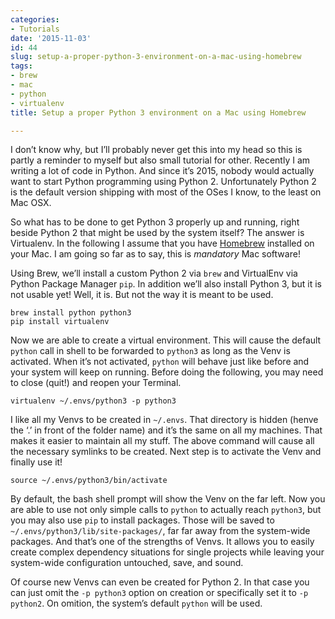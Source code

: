 ```yaml
---
categories:
- Tutorials
date: '2015-11-03'
id: 44
slug: setup-a-proper-python-3-environment-on-a-mac-using-homebrew
tags:
- brew
- mac
- python
- virtualenv
title: Setup a proper Python 3 environment on a Mac using Homebrew

---
```


I don&#8217;t know why, but I&#8217;ll probably never get this into my head so this is partly a reminder to myself but also small tutorial for other. Recently I am writing a lot of code in Python. And since it&#8217;s 2015, nobody would actually want to start Python programming using Python 2. Unfortunately Python 2 is the default version shipping with most of the OSes I know, to the least on Mac OSX.

<!--more-->

So what has to be done to get Python 3 properly up and running, right beside Python 2 that might be used by the system itself? The answer is Virtualenv. In the following I assume that you have [Homebrew](http://brew.sh) installed on your Mac. I am going so far as to say, this is _mandatory_ Mac software!

Using Brew, we&#8217;ll install a custom Python 2 via `brew` and VirtualEnv via Python Package Manager `pip`. In addition we&#8217;ll also install Python 3, but it is not usable yet! Well, it is. But not the way it is meant to be used.

    brew install python python3
    pip install virtualenv


Now we are able to create a virtual environment. This will cause the default `python` call in shell to be forwarded to `python3` as long as the Venv is activated. When it&#8217;s not activated, `python` will behave just like before and your system will keep on running. Before doing the following, you may need to close (quit!) and reopen your Terminal.

    virtualenv ~/.envs/python3 -p python3


I like all my Venvs to be created in `~/.envs`. That directory is hidden (henve the &#8216;.&#8217; in front of the folder name) and it&#8217;s the same on all my machines. That makes it easier to maintain all my stuff. The above command will cause all the necessary symlinks to be created. Next step is to activate the Venv and finally use it!

    source ~/.envs/python3/bin/activate


By default, the bash shell prompt will show the Venv on the far left. Now you are able to use not only simple calls to `python` to actually reach `python3`, but you may also use `pip` to install packages. Those will be saved to `~/.envs/python3/lib/site-packages/`, far far away from the system-wide packages. And that&#8217;s one of the strengths of Venvs. It allows you to easily create complex dependency situations for single projects while leaving your system-wide configuration untouched, save, and sound.

Of course new Venvs can even be created for Python 2. In that case you can just omit the `-p python3` option on creation or specifically set it to `-p python2`. On omition, the system&#8217;s default `python` will be used.